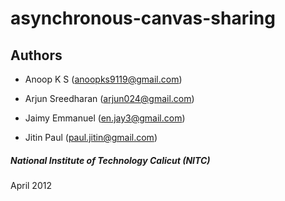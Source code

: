 asynchronous-canvas-sharing
===========================

## Authors
* Anoop K S (anoopks9119@gmail.com)

* Arjun Sreedharan (arjun024@gmail.com)

* Jaimy Emmanuel (en.jay3@gmail.com)

* Jitin Paul (paul.jitin@gmail.com)



##### National Institute of Technology Calicut (NITC)
April 2012
